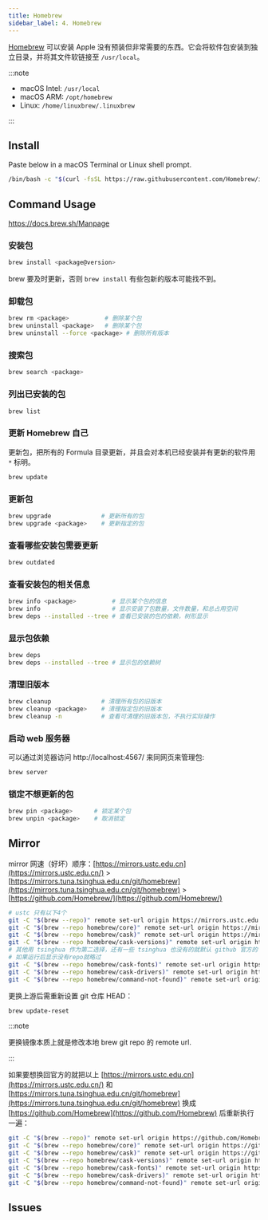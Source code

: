 ```yaml
---
title: Homebrew
sidebar_label: 4. Homebrew
---
```


[Homebrew](https://brew.sh/) 可以安装 Apple 没有预装但非常需要的东西。它会将软件包安装到独立目录，并将其文件软链接至 `/usr/local`。

:::note

- macOS Intel: `/usr/local`
- macOS ARM: `/opt/homebrew`
- Linux: `/home/linuxbrew/.linuxbrew`

:::

## Install

Paste below in a macOS Terminal or Linux shell prompt.

```bash
/bin/bash -c "$(curl -fsSL https://raw.githubusercontent.com/Homebrew/install/HEAD/install.sh)"
```

## Command Usage

https://docs.brew.sh/Manpage

### 安装包

```bash
brew install <package@version>
```

brew 要及时更新，否则 `brew install` 有些包新的版本可能找不到。

### 卸载包

```bash
brew rm <package>          # 删除某个包
brew uninstall <package>   # 删除某个包
brew uninstall --force <package> # 删除所有版本
```

### 搜索包

```bash
brew search <package>
```

### 列出已安装的包

```bash
brew list
```

### 更新 Homebrew 自己

更新包，把所有的 Formula 目录更新，并且会对本机已经安装并有更新的软件用 `*` 标明。

```bash
brew update
```

### 更新包

```bash
brew upgrade              # 更新所有的包
brew upgrade <package>    # 更新指定的包
```

### 查看哪些安装包需要更新

```bash
brew outdated
```

### 查看安装包的相关信息

```bash
brew info <package>          # 显示某个包的信息
brew info                    # 显示安装了包数量，文件数量，和总占用空间
brew deps --installed --tree # 查看已安装的包的依赖，树形显示
```

### 显示包依赖

```bash
brew deps
brew deps --installed --tree # 显示包的依赖树
```

### 清理旧版本

```bash
brew cleanup              # 清理所有包的旧版本
brew cleanup <package>    # 清理指定包的旧版本
brew cleanup -n           # 查看可清理的旧版本包，不执行实际操作
```

### 启动 web 服务器

可以通过浏览器访问 http://localhost:4567/ 来同网页来管理包:

```bash
brew server
```

### 锁定不想更新的包

```bash
brew pin <package>      # 锁定某个包
brew unpin <package>    # 取消锁定
```

## Mirror

mirror 网速（好坏）顺序：[https://mirrors.ustc.edu.cn](https://mirrors.ustc.edu.cn/) > [https://mirrors.tuna.tsinghua.edu.cn/git/homebrew](https://mirrors.tuna.tsinghua.edu.cn/git/homebrew) > [https://github.com/Homebrew/](https://github.com/Homebrew/)

```bash
# ustc 只有以下4个
git -C "$(brew --repo)" remote set-url origin https://mirrors.ustc.edu.cn/brew.git
git -C "$(brew --repo homebrew/core)" remote set-url origin https://mirrors.ustc.edu.cn/homebrew-core.git
git -C "$(brew --repo homebrew/cask)" remote set-url origin https://mirrors.ustc.edu.cn/homebrew-cask.git
git -C "$(brew --repo homebrew/cask-versions)" remote set-url origin https://mirrors.ustc.edu.cn/homebrew-cask-versions.git
# 其他用 tsinghua 作为第二选择，还有一些 tsinghua 也没有的就默认 github 官方的
# 如果运行后显示没有repo就略过
git -C "$(brew --repo homebrew/cask-fonts)" remote set-url origin https://mirrors.tuna.tsinghua.edu.cn/git/homebrew/homebrew-cask-fonts.git
git -C "$(brew --repo homebrew/cask-drivers)" remote set-url origin https://mirrors.tuna.tsinghua.edu.cn/git/homebrew/homebrew-cask-drivers.git
git -C "$(brew --repo homebrew/command-not-found)" remote set-url origin https://mirrors.tuna.tsinghua.edu.cn/git/homebrew/homebrew-command-not-found.git
```

更换上游后需重新设置 git 仓库 HEAD：

```bash
brew update-reset
```

:::note

更换镜像本质上就是修改本地 brew git repo 的 remote url.

:::

如果要想换回官方的就把以上 [https://mirrors.ustc.edu.cn](https://mirrors.ustc.edu.cn/) 和[https://mirrors.tuna.tsinghua.edu.cn/git/homebrew](https://mirrors.tuna.tsinghua.edu.cn/git/homebrew) 换成 [https://github.com/Homebrew](https://github.com/Homebrew) 后重新执行一遍：

```bash
git -C "$(brew --repo)" remote set-url origin https://github.com/Homebrew//brew.git
git -C "$(brew --repo homebrew/core)" remote set-url origin https://github.com/Homebrew/homebrew-core.git
git -C "$(brew --repo homebrew/cask)" remote set-url origin https://github.com/Homebrew/homebrew-cask.git
git -C "$(brew --repo homebrew/cask-versions)" remote set-url origin https://github.com/Homebrew/homebrew-cask-versions.git
git -C "$(brew --repo homebrew/cask-fonts)" remote set-url origin https://github.com/Homebrew/homebrew-cask-fonts.git
git -C "$(brew --repo homebrew/cask-drivers)" remote set-url origin https://github.com/Homebrew/homebrew-cask-drivers.git
git -C "$(brew --repo homebrew/command-not-found)" remote set-url origin https://github.com/Homebrew/homebrew-command-not-found.git
```

## Issues
